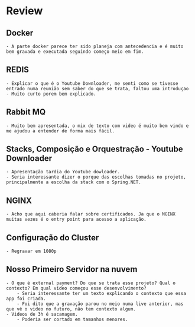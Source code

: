 # Review

## Docker
    - A parte docker parece ter sido planeja com antecedencia e é muito bem gravada e executada seguindo começo meio em fim.

## REDIS
    - Explicar o que é o Youtube Downloader, me senti como se tivesse entrado numa reunião sem saber do que se trata, faltou uma introduçao
    - Muito curto porem bem explicado.

## Rabbit MQ
    - Muito bem apresentada, o mix de texto com video é muito bem vindo e me ajudou a entender de forma mais fácil.

## Stacks, Composição e Orquestração - Youtube Downloader
    - Apresentação tardia do Youtube dowloader.
    - Seria interessante dizer o porque das escolhas tomadas no projeto, principalmente a escolha da stack com o Spring.NET.

## NGINX
    - Acho que aqui caberia falar sobre certificados. Ja que o NGINX muitas vezes é o entry point para acesso a aplicação.

## Configuração do Cluster
    - Regravar em 1080p

## Nosso Primeiro Servidor na nuvem
    - O que é external payment? Do que se trata esse projeto? Qual o contexto? Em qual video começou esse desenvolvimento? 
        - Seria interessante ter um texto explicando o contexto que essa app foi criada. 
        - Foi dito que a gravação parou no meio numa live anterior, mas que vê o video no futuro, não tem contexto algum.
    - Videos de 3h é sacanagem.
        - Poderia ser cortado em tamanhos menores.
    